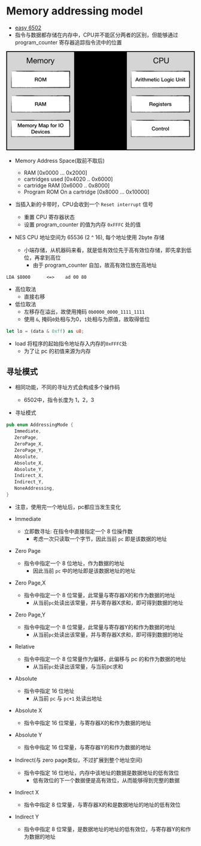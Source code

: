 # Memory addressing model

- [easy 6502](https://skilldrick.github.io/easy6502/#addressing)
- 指令与数据都存储在内存中，CPU并不能区分两者的区别，但能够通过 program_counter 寄存器追踪指令流中的位置

![Memory](./img/2022-05-08-09-18-05.png)

- Memory Address Space(取前不取后)
  - RAM [0x0000 … 0x2000] 
  - cartridges used [0x4020 .. 0x6000]
  - cartridge RAM [0x6000 .. 0x8000]
  - Program ROM On a cartridge [0x8000 … 0x10000] 

- 当插入新的卡带时，CPU会收到一个 `Reset interrupt` 信号
  - 重置 CPU 寄存器状态
  - 设置 program_counter 的值为内存 `0xFFFC` 处的值

- NES CPU 地址空间为 65536 (2 ^ 16), 每个地址使用 2byte 存储
  - 小端存储，从机器码来看，就是低有效位先于高有效位存储，即先拿到低位，再拿到高位
    - 由于 program_counter  自加，故高有效位放在高地址

```
LDA $8000      <=>    ad 00 80
```
- 高位取法
  - 直接右移
- 低位取法
  - 左移存在溢出，故使用掩码 `0b0000_0000_1111_1111`
  - 使用 `&`, 掩码`0`处相与为0，`1`处相与为原值，故取得低位

```rust
let lo = (data & 0xff) as u8;
```

- load 将程序的起始指令地址存入内存的`0xFFFC`处
  - 为了让 pc 的初值来源为内存


## 寻址模式

- 相同功能，不同的寻址方式会构成多个操作码
  - 6502中，指令长度为 1，2，3

- 寻址模式

```rust
pub enum AddressingMode {
   Immediate,
   ZeroPage,
   ZeroPage_X,
   ZeroPage_Y,
   Absolute,
   Absolute_X,
   Absolute_Y,
   Indirect_X,
   Indirect_Y,
   NoneAddressing,
}
```

- 注意，使用完一个地址后，pc都应当发生变化

- Immediate
  - 立即数寻址: 在指令中直接指定一个 8 位操作数
    - 考虑一次只读取一个字节，因此当前 `pc` 即是该数据的地址 

- Zero Page
  - 指令中指定一个 8 位地址，作为数据的地址
    - 因此当前 `pc` 中的地址即是该数据地址的地址 

- Zero Page,X
  - 指令中指定一个 8 位常量，此常量与寄存器X的和作为数据的地址
    - 从当前`pc`处读出该常量，并与寄存器X求和，即可得到数据的地址

- Zero Page,Y
  - 指令中指定一个 8 位常量，此常量与寄存器Y的和作为数据的地址
    - 从当前`pc`处读出该常量，并与寄存器X求和，即可得到数据的地址

- Relative
  - 指令中指定一个 8 位常量作为偏移，此偏移与 pc 的和作为数据的地址
    - 从当前`pc`处读出该常量，与当前pc求和

- Absolute
  - 指令中指定 16 位地址
    - 从当前 `pc` 与 `pc+1` 处读出地址

- Absolute X
  - 指令中指定 16 位常量，与寄存器X的和作为数据的地址

- Absolute Y
  - 指令中指定 16 位常量，与寄存器Y的和作为数据的地址

- Indirect(与 zero page类似，不过扩展到整个地址空间)
  - 指令中指定 16 位地址，内存中该地址的数据是数据地址的低有效位
    - 低有效位的下一个数据便是高有效位，从而能够得到完整的数据
 
- Indirect X
  - 指令中指定 8 位常量，与寄存器X的和是数据地址的地址的低有效位

- Indirect Y
  - 指令中指定 8 位常量，是数据地址的地址的低有效位，与寄存器Y的和作为数据的地址

